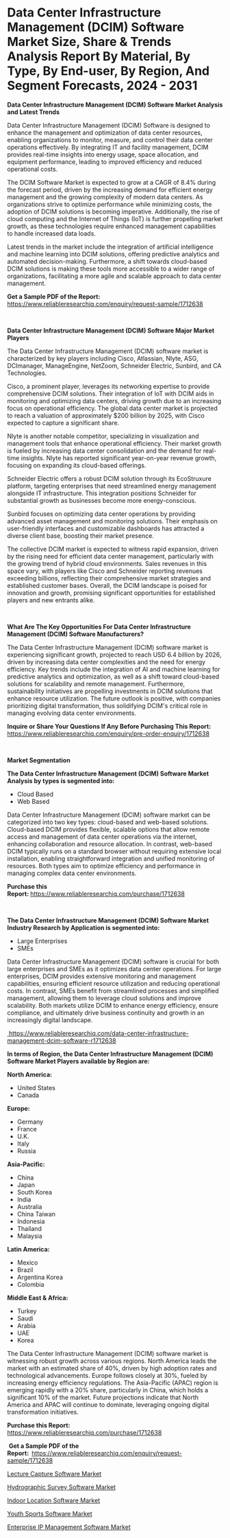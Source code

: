 <p><h1>Data Center Infrastructure Management (DCIM) Software Market Size, Share & Trends Analysis Report By Material, By Type, By End-user, By Region, And Segment Forecasts, 2024 - 2031</h1></p><p><strong>Data Center Infrastructure Management (DCIM) Software Market Analysis and Latest Trends</strong></p>
<p><p>Data Center Infrastructure Management (DCIM) Software is designed to enhance the management and optimization of data center resources, enabling organizations to monitor, measure, and control their data center operations effectively. By integrating IT and facility management, DCIM provides real-time insights into energy usage, space allocation, and equipment performance, leading to improved efficiency and reduced operational costs.</p><p>The DCIM Software Market is expected to grow at a CAGR of 8.4% during the forecast period, driven by the increasing demand for efficient energy management and the growing complexity of modern data centers. As organizations strive to optimize performance while minimizing costs, the adoption of DCIM solutions is becoming imperative. Additionally, the rise of cloud computing and the Internet of Things (IoT) is further propelling market growth, as these technologies require enhanced management capabilities to handle increased data loads.</p><p>Latest trends in the market include the integration of artificial intelligence and machine learning into DCIM solutions, offering predictive analytics and automated decision-making. Furthermore, a shift towards cloud-based DCIM solutions is making these tools more accessible to a wider range of organizations, facilitating a more agile and scalable approach to data center management.</p></p>
<p><strong>Get a Sample PDF of the Report:&nbsp;</strong> <a href="https://www.reliableresearchiq.com/enquiry/request-sample/1712638?utm_campaign=1782&utm_medium=2&utm_source=Github&utm_content=ia&utm_term=22102024&utm_id=data-center-infrastructure-management-dcim-software">https://www.reliableresearchiq.com/enquiry/request-sample/1712638</a></p>
<p>&nbsp;</p>
<p><strong>Data Center Infrastructure Management (DCIM) Software Major Market Players</strong></p>
<p><p>The Data Center Infrastructure Management (DCIM) software market is characterized by key players including Cisco, Atlassian, Nlyte, ASG, DCImanager, ManageEngine, NetZoom, Schneider Electric, Sunbird, and CA Technologies. </p><p>Cisco, a prominent player, leverages its networking expertise to provide comprehensive DCIM solutions. Their integration of IoT with DCIM aids in monitoring and optimizing data centers, driving growth due to an increasing focus on operational efficiency. The global data center market is projected to reach a valuation of approximately $200 billion by 2025, with Cisco expected to capture a significant share.</p><p>Nlyte is another notable competitor, specializing in visualization and management tools that enhance operational efficiency. Their market growth is fueled by increasing data center consolidation and the demand for real-time insights. Nlyte has reported significant year-on-year revenue growth, focusing on expanding its cloud-based offerings.</p><p>Schneider Electric offers a robust DCIM solution through its EcoStruxure platform, targeting enterprises that need streamlined energy management alongside IT infrastructure. This integration positions Schneider for substantial growth as businesses become more energy-conscious.</p><p>Sunbird focuses on optimizing data center operations by providing advanced asset management and monitoring solutions. Their emphasis on user-friendly interfaces and customizable dashboards has attracted a diverse client base, boosting their market presence.</p><p>The collective DCIM market is expected to witness rapid expansion, driven by the rising need for efficient data center management, particularly with the growing trend of hybrid cloud environments. Sales revenues in this space vary, with players like Cisco and Schneider reporting revenues exceeding billions, reflecting their comprehensive market strategies and established customer bases. Overall, the DCIM landscape is poised for innovation and growth, promising significant opportunities for established players and new entrants alike.</p></p>
<p>&nbsp;</p>
<p><strong>What Are The Key Opportunities For Data Center Infrastructure Management (DCIM) Software Manufacturers?</strong></p>
<p><p>The Data Center Infrastructure Management (DCIM) software market is experiencing significant growth, projected to reach USD 6.4 billion by 2026, driven by increasing data center complexities and the need for energy efficiency. Key trends include the integration of AI and machine learning for predictive analytics and optimization, as well as a shift toward cloud-based solutions for scalability and remote management. Furthermore, sustainability initiatives are propelling investments in DCIM solutions that enhance resource utilization. The future outlook is positive, with companies prioritizing digital transformation, thus solidifying DCIM's critical role in managing evolving data center environments.</p></p>
<p><strong>Inquire or Share Your Questions If Any Before Purchasing This Report:</strong> <a href="https://www.reliableresearchiq.com/enquiry/pre-order-enquiry/1712638?utm_campaign=1782&utm_medium=2&utm_source=Github&utm_content=ia&utm_term=22102024&utm_id=data-center-infrastructure-management-dcim-software">https://www.reliableresearchiq.com/enquiry/pre-order-enquiry/1712638</a></p>
<p>&nbsp;</p>
<p><strong>Market Segmentation</strong></p>
<p><strong>The Data Center Infrastructure Management (DCIM) Software Market Analysis by types is segmented into:</strong></p>
<p><ul><li>Cloud Based</li><li>Web Based</li></ul></p>
<p><p>Data Center Infrastructure Management (DCIM) software market can be categorized into two key types: cloud-based and web-based solutions. Cloud-based DCIM provides flexible, scalable options that allow remote access and management of data center operations via the internet, enhancing collaboration and resource allocation. In contrast, web-based DCIM typically runs on a standard browser without requiring extensive local installation, enabling straightforward integration and unified monitoring of resources. Both types aim to optimize efficiency and performance in managing complex data center environments.</p></p>
<p><strong>Purchase this Report:&nbsp;</strong><a href="https://www.reliableresearchiq.com/purchase/1712638?utm_campaign=1782&utm_medium=2&utm_source=Github&utm_content=ia&utm_term=22102024&utm_id=data-center-infrastructure-management-dcim-software">https://www.reliableresearchiq.com/purchase/1712638</a></p>
<p>&nbsp;</p>
<p><strong>The Data Center Infrastructure Management (DCIM) Software Market Industry Research by Application is segmented into:</strong></p>
<p><ul><li>Large Enterprises</li><li>SMEs</li></ul></p>
<p><p>Data Center Infrastructure Management (DCIM) software is crucial for both large enterprises and SMEs as it optimizes data center operations. For large enterprises, DCIM provides extensive monitoring and management capabilities, ensuring efficient resource utilization and reducing operational costs. In contrast, SMEs benefit from streamlined processes and simplified management, allowing them to leverage cloud solutions and improve scalability. Both markets utilize DCIM to enhance energy efficiency, ensure compliance, and ultimately drive business continuity and growth in an increasingly digital landscape.</p></p>
<p><a href="https://www.reliableresearchiq.com/data-center-infrastructure-management-dcim-software-r1712638?utm_campaign=1782&utm_medium=2&utm_source=Github&utm_content=ia&utm_term=22102024&utm_id=data-center-infrastructure-management-dcim-software">&nbsp;https://www.reliableresearchiq.com/data-center-infrastructure-management-dcim-software-r1712638</a></p>
<p><strong>In terms of Region, the Data Center Infrastructure Management (DCIM) Software Market Players available by Region are:</strong></p>
<p>
    <p> <strong> North America: </strong>
        <ul>
            <li>United States</li>
            <li>Canada</li>
        </ul>
        </p> 
    <p> <strong> Europe: </strong>
        <ul>
            <li>Germany</li>
            <li>France</li>
            <li>U.K.</li>
            <li>Italy</li>
            <li>Russia</li>
        </ul>
        </p> 
    <p> <strong> Asia-Pacific: </strong>
        <ul>
            <li>China</li>
            <li>Japan</li>
            <li>South Korea</li>
            <li>India</li>
            <li>Australia</li>
            <li>China Taiwan</li>
            <li>Indonesia</li>
            <li>Thailand</li>
            <li>Malaysia</li>
        </ul>
        </p> 
    <p> <strong> Latin America: </strong>
        <ul>
            <li>Mexico</li>
            <li>Brazil</li>
            <li>Argentina Korea</li>
            <li>Colombia</li>
        </ul>
        </p> 
    <p> <strong> Middle East & Africa: </strong>
        <ul>
            <li>Turkey</li>
            <li>Saudi</li>
            <li>Arabia</li>
            <li>UAE</li>
            <li>Korea</li>
        </ul>
    </p>
    </p>
<p><p>The Data Center Infrastructure Management (DCIM) software market is witnessing robust growth across various regions. North America leads the market with an estimated share of 40%, driven by high adoption rates and technological advancements. Europe follows closely at 30%, fueled by increasing energy efficiency regulations. The Asia-Pacific (APAC) region is emerging rapidly with a 20% share, particularly in China, which holds a significant 10% of the market. Future projections indicate that North America and APAC will continue to dominate, leveraging ongoing digital transformation initiatives.</p></p>
<p><strong>Purchase this Report: </strong><a href="https://www.reliableresearchiq.com/purchase/1712638?utm_campaign=1782&utm_medium=2&utm_source=Github&utm_content=ia&utm_term=22102024&utm_id=data-center-infrastructure-management-dcim-software">https://www.reliableresearchiq.com/purchase/1712638</a></p>
<p>&nbsp;<strong>Get a Sample PDF of the Report:&nbsp;&nbsp;</strong><a href="https://www.reliableresearchiq.com/enquiry/request-sample/1712638?utm_campaign=1782&utm_medium=2&utm_source=Github&utm_content=ia&utm_term=22102024&utm_id=data-center-infrastructure-management-dcim-software">https://www.reliableresearchiq.com/enquiry/request-sample/1712638</a></p>
<p><strong></strong></p>
<p><p><a href="https://www.linkedin.com/pulse/lecture-capture-software-market-size-type-product-global-4uv1f?utm_campaign=1782&utm_medium=2&utm_source=Github&utm_content=ia&utm_term=22102024&utm_id=data-center-infrastructure-management-dcim-software">Lecture Capture Software Market</a></p><p><a href="https://www.linkedin.com/pulse/navigating-global-hydrographic-survey-software-market-from-sq0vf?utm_campaign=1782&utm_medium=2&utm_source=Github&utm_content=ia&utm_term=22102024&utm_id=data-center-infrastructure-management-dcim-software">Hydrographic Survey Software Market</a></p><p><a href="https://www.linkedin.com/pulse/indoor-location-software-market-forecasts-trends-impact-analysis-engqf?utm_campaign=1782&utm_medium=2&utm_source=Github&utm_content=ia&utm_term=22102024&utm_id=data-center-infrastructure-management-dcim-software">Indoor Location Software Market</a></p><p><a href="https://www.linkedin.com/pulse/youth-sports-software-market-navigating-challenges-unlocking-c8uqf?utm_campaign=1782&utm_medium=2&utm_source=Github&utm_content=ia&utm_term=22102024&utm_id=data-center-infrastructure-management-dcim-software">Youth Sports Software Market</a></p><p><a href="https://www.linkedin.com/pulse/comprehensive-enterprise-ip-management-software-market-report-cnlkf?utm_campaign=1782&utm_medium=2&utm_source=Github&utm_content=ia&utm_term=22102024&utm_id=data-center-infrastructure-management-dcim-software">Enterprise IP Management Software Market</a></p></p>